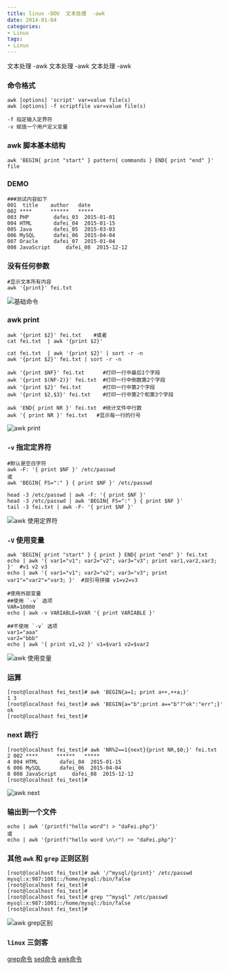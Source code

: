 ```yaml
---
title: linux -DDU  文本处理  -awk
date: 2014-01-04
categories: 
- Linux
tags:
- Linux
---
```

文本处理  -awk
文本处理  -awk
文本处理  -awk

<!-- more -->

### 命令格式

```shell
awk [options] 'script' var=value file(s)
awk [options] -f scriptfile var=value file(s)

-f 指定输入定界符
-v 赋值一个用户定义变量
```

### awk 脚本基本结构

```shell
awk 'BEGIN{ print "start" } pattern{ commands } END{ print "end" }' file
```

### DEMO

```shell
###测试内容如下 
001  title    author   date
002 ****      ******   *****
003 PHP        dafei_03  2015-01-01
004 HTML       dafei_04  2015-01-15
005 Java       dafei_05  2015-03-03
006 MySQL      dafei_06  2015-04-04
007 Oracle     dafei_07  2015-01-04
008 JavaScript     dafei_08  2015-12-12
```



### 没有任何参数

```shell
#显示文本所有内容
awk '{print}' fei.txt  
```

![基础命令](/img/ubuntu/linux_command/linux_awk/awk_001.png "基础命令")

### awk  print

```shell
awk '{print $2}' fei.txt    #或者
cat fei.txt  | awk '{print $2}'

cat fei.txt  | awk '{print $2}' | sort -r -n
awk '{print $2}' fei.txt | sort -r -n

awk '{print $NF}' fei.txt      #打印一行中最后1个字段
awk '{print $(NF-2)}' fei.txt  #打印一行中倒数第2个字段
awk '{print $2}' fei.txt       #打印一行中第2个字段
awk '{print $2,$3}' fei.txt    #打印一行中第2个和第3个字段

awk 'END{ print NR }' fei.txt  #统计文件中行数
awk '{ print NR }' fei.txt   #显示每一行的行号
```

![awk print ](/img/ubuntu/linux_command/linux_awk/awk_print.png "awk print")

###  `-v` 指定定界符

```shell
#默认是空白字符
awk -F: '{ print $NF }' /etc/passwd
或
awk 'BEGIN{ FS=":" } { print $NF }' /etc/passwd

head -3 /etc/passwd | awk -F: '{ print $NF }' 
head -3 /etc/passwd | awk 'BEGIN{ FS=":" } { print $NF }'  
tail -3 fei.txt | awk -F- '{ print $NF }' 
```

![awk 使用定界符 ](/img/ubuntu/linux_command/linux_awk/awk_f.png "awk 使用定界符")

###   `-V`  使用变量 

```shell
awk 'BEGIN{ print "start" } { print } END{ print "end" }' fei.txt
echo | awk '{ var1="v1"; var2="v2"; var3="v3"; print var1,var2,var3; }'  #v1 v2 v3
echo | awk '{ var1="v1"; var2="v2"; var3="v3"; print var1"="var2"="var3; }'  #双引号拼接 v1=v2=v3

#使用外部变量
##使用 `-v` 选项
VAR=10000
echo | awk -v VARIABLE=$VAR '{ print VARIABLE }'

##不使用 `-v` 选项
var1="aaa"
var2="bbb"
echo | awk '{ print v1,v2 }' v1=$var1 v2=$var2
```

![awk 使用变量 ](/img/ubuntu/linux_command/linux_awk/awk_var.png "awk 使用变量")

### 运算

```shell
[root@localhost fei_test]# awk 'BEGIN{a=1; print a++,++a;}'
1 3
[root@localhost fei_test]# awk 'BEGIN{a="b";print a=="b"?"ok":"err";}'
ok
[root@localhost fei_test]# 
```

### next 跳行

```shell
[root@localhost fei_test]# awk 'NR%2==1{next}{print NR,$0;}' fei.txt 
2 002 ****      ******   *****
4 004 HTML       dafei_04  2015-01-15
6 006 MySQL      dafei_06  2015-04-04
8 008 JavaScript     dafei_08  2015-12-12
[root@localhost fei_test]# 		
```

![awk next ](/img/ubuntu/linux_command/linux_awk/awk_next.png "awk next")

### 输出到一个文件

```shell
echo | awk '{printf("hello word") > "daFei.php"}'
或
echo | awk '{printf("hello word \n\r") >> "daFei.php"}'
```

### 其他  `awk` 和 `grep` 正则区别

```shell
[root@localhost fei_test]# awk '/^mysql/{print}' /etc/passwd
mysql:x:987:1001::/home/mysql:/bin/false
[root@localhost fei_test]# 
[root@localhost fei_test]# 
[root@localhost fei_test]# grep "^mysql" /etc/passwd
mysql:x:987:1001::/home/mysql:/bin/false
[root@localhost fei_test]# 
```

![awk grep区别 ](/img/ubuntu/linux_command/linux_awk/awk_grep.png "awk grep区别")

### `linux` 三剑客

 [grep命令](../linux_DDU_00_grep/ "grep命令")
 [sed命令](../linux_DDU_00_sed/ "sed命令")
 [awk命令](../linux_DDU_00_awk/ "awk命令")















